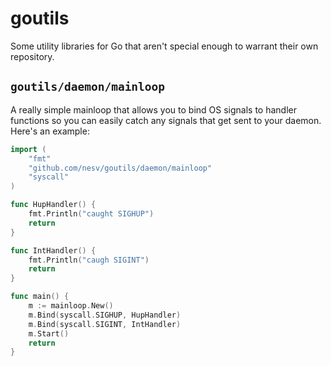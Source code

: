 goutils
=======

Some utility libraries for Go that aren't special enough to warrant their own repository.

`goutils/daemon/mainloop`
-------------------------

A really simple mainloop that allows you to bind OS signals to handler
functions so you can easily catch any signals that get sent to your daemon.
Here's an example:

```go
import (
    "fmt"
    "github.com/nesv/goutils/daemon/mainloop"
    "syscall"
)

func HupHandler() {
    fmt.Println("caught SIGHUP")
    return
}

func IntHandler() {
    fmt.Println("caugh SIGINT")
    return
}

func main() {
    m := mainloop.New()
	m.Bind(syscall.SIGHUP, HupHandler)
    m.Bind(syscall.SIGINT, IntHandler)
	m.Start()
	return
}
```
